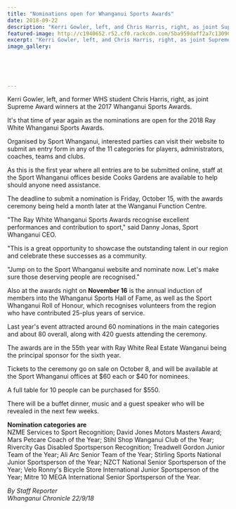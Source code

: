 ```yaml
---
title: "Nominations open for Whanganui Sports Awards"
date: 2018-09-22
description: "Kerri Gowler, left, and Chris Harris, right, as joint Supreme Award winners at the 2017 Whanganui Sports Awards..."
featured-image: http://c1940652.r52.cf0.rackcdn.com/5ba959daff2a7c130900000a/2017-ex-Chriis-Harris--Kerri-Gowler-chron-22-sept.jpg
excerpt: "Kerri Gowler, left, and Chris Harris, right, as joint Supreme Award winners at the 2017 Whanganui Sports Awards."
image_gallery:
    
    
    
    
    
---
```


<p><span>Kerri Gowler, left, and former WHS student Chris Harris, right, as joint Supreme Award winners at the 2017 Whanganui Sports Awards.</span></p>
<p class="element element-paragraph">It's that time of year again as the nominations are open for the 2018 Ray White Whanganui Sports Awards.</p>
<p class="element element-paragraph">Organised by Sport Whanganui, interested parties can visit their website to submit an entry form in any of the 11 categories for players, administrators, coaches, teams and clubs.</p>
<p class="element element-paragraph">As this is the first year where all entries are to be submitted online, staff at the Sport Whanganui offices beside Cooks Gardens are available to help should anyone need assistance.</p>
<p class="element element-paragraph">The deadline to submit a nomination is Friday, October 15, with the awards ceremony being held a month later at the Wanganui Function Centre.</p>
<p class="element element-paragraph">"The Ray White Whanganui Sports Awards recognise excellent performances and contribution to sport," said Danny Jonas, Sport Whanganui CEO.</p>
<p class="element element-paragraph">"This is a great opportunity to showcase the outstanding talent in our region and celebrate these successes as a community.</p>
<p class="element element-paragraph">"Jump on to the Sport Whanganui website and nominate now. Let's make sure those deserving people are recognised."</p>
<p class="element element-paragraph">Also at the awards night on <strong>November 16</strong> is the annual induction of members into the Whanganui Sports Hall of Fame, as well as the Sport Whanganui Roll of Honour, which recognises volunteers from the region who have contributed 25-plus years of service.</p>
<p class="element element-paragraph">Last year's event attracted around 60 nominations in the main categories and about 80 overall, along with 420 guests attending the ceremony.</p>
<p class="element element-paragraph">The awards are in the 55th year with Ray White Real Estate Wanganui being the principal sponsor for the sixth year.</p>
<p class="element element-paragraph">Tickets to the ceremony go on sale on October 8, and will be available at the Sport Whanganui offices at $60 each or $40 for nominees.</p>
<p class="element element-paragraph">A full table for 10 people can be purchased for $550.</p>
<p class="element element-paragraph">There will be a buffet dinner, music and a guest speaker who will be revealed in the next few weeks.</p>
<p class="element element-paragraph"><strong>Nomination categories are</strong><br />NZME Services to Sport Recognition; David Jones Motors Masters Award; Mars Petcare Coach of the Year; Stihl Shop Wanganui Club of the Year; Rivercity Gas Disabled Sportsperson Recognition; Treadwell Gordon Junior Team of the Year; Ali Arc Senior Team of the Year; Stirling Sports National Junior Sportsperson of the Year; NZCT National Senior Sportsperson of the Year; Velo Ronny's Bicycle Store International Junior Sportsperson of the Year; Mitre 10 MEGA International Senior Sportsperson of the Year.</p>
<p class="element element-paragraph"><em>By Staff Reporter</em><br /><em>Whanganui Chronicle 22/9/18</em></p>

